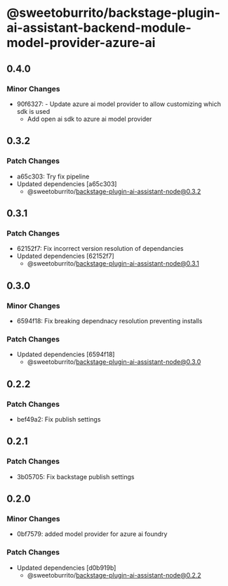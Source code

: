 # @sweetoburrito/backstage-plugin-ai-assistant-backend-module-model-provider-azure-ai

## 0.4.0

### Minor Changes

- 90f6327: - Update azure ai model provider to allow customizing which sdk is used
  - Add open ai sdk to azure ai model provider

## 0.3.2

### Patch Changes

- a65c303: Try fix pipeline
- Updated dependencies [a65c303]
  - @sweetoburrito/backstage-plugin-ai-assistant-node@0.3.2

## 0.3.1

### Patch Changes

- 62152f7: Fix incorrect version resolution of dependancies
- Updated dependencies [62152f7]
  - @sweetoburrito/backstage-plugin-ai-assistant-node@0.3.1

## 0.3.0

### Minor Changes

- 6594f18: Fix breaking dependnacy resolution preventing installs

### Patch Changes

- Updated dependencies [6594f18]
  - @sweetoburrito/backstage-plugin-ai-assistant-node@0.3.0

## 0.2.2

### Patch Changes

- bef49a2: Fix publish settings

## 0.2.1

### Patch Changes

- 3b05705: Fix backstage publish settings

## 0.2.0

### Minor Changes

- 0bf7579: added model provider for azure ai foundry

### Patch Changes

- Updated dependencies [d0b919b]
  - @sweetoburrito/backstage-plugin-ai-assistant-node@0.2.2
